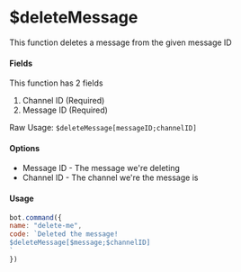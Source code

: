 # $deleteMessage

This function deletes a message from the given message ID

#### Fields

This function has 2 fields

1. Channel ID \(Required\)
2. Message ID \(Required\)

Raw Usage: `$deleteMessage[messageID;channelID]`

#### Options

* Message ID - The message we're deleting
* Channel ID - The channel we're the message is

#### Usage

```javascript
bot.command({
name: "delete-me",
code: `Deleted the message!
$deleteMessage[$message;$channelID]
`
})
```

